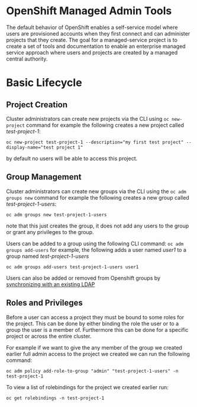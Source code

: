 # OpenShift Managed Admin Tools

The default behavior of OpenShift enables a self-service model where users are provisioned accounts when they first connect and can administer projects that they create. The goal for a managed-service project is to create a set of tools and documentation to enable an enterprise managed service approach where users and projects are created by a managed  central authority.

# Basic Lifecycle

## Project Creation

Cluster administrators can create new projects via the CLI using `oc new-project` command
for example the following creates a new project called _test-project-1_:
```
oc new-project test-project-1 --description="my first test project" --display-name="test project 1"
```
by default no users will be able to access this project.

## Group Management

Cluster administrators can create new groups via the CLI using the `oc adm groups new` command
for example the following creates a new group called _test-project-1-users_:
```
oc adm groups new test-project-1-users
```
note that this just creates the group, it does not add any users to the group or grant any privileges to the group.

Users can be added to a group using the following CLI command: `oc adm groups add-users`
for example, the following adds a user named _user1_ to a group named _test-project-1-users_
```
oc adm groups add-users test-project-1-users user1
```
Users can also be added or removed from Openshift groups by [synchronizing with an existing LDAP](https://docs.openshift.com/container-platform/3.6/install_config/syncing_groups_with_ldap.html)

## Roles and Privileges

Before a user can access a project they must be bound to some roles for the project. This can be done by either binding the role the user or to a group the user is a member of. Furthermore this can be done for a specific project or across the entire cluster.

For example if we want to give the any member of the group we created earlier full admin access to the project we created we can run the following command:
```
oc adm policy add-role-to-group "admin" "test-project-1-users" -n test-project-1
```

To view a list of rolebindings for the project we created earlier run:
```
oc get rolebindings -n test-project-1
```
